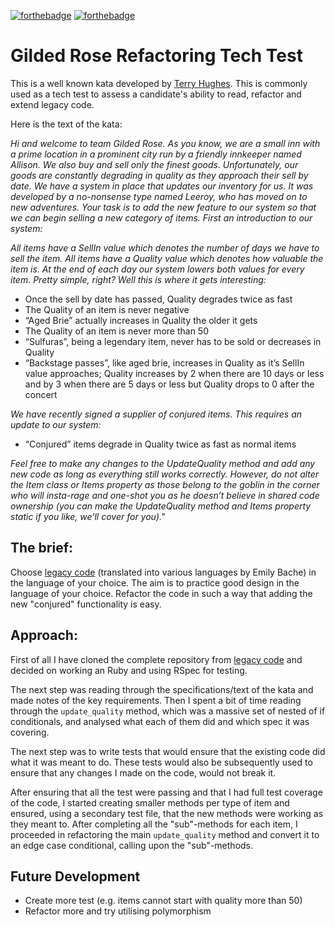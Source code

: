 [![forthebadge](http://forthebadge.com/images/badges/made-with-ruby.svg)](http://forthebadge.com) [![forthebadge](http://forthebadge.com/images/badges/uses-git.svg)](http://forthebadge.com)
# Gilded Rose Refactoring Tech Test

This is a well known kata developed by [Terry Hughes](http://iamnotmyself.com/2011/02/13/refactor-this-the-gilded-rose-kata/). This is commonly used as a tech test to assess a candidate's ability to read, refactor and extend legacy code.

Here is the text of the kata:

*Hi and welcome to team Gilded Rose. As you know, we are a small inn with a prime location in a prominent city run by a friendly innkeeper named Allison. We also buy and sell only the finest goods. Unfortunately, our goods are constantly degrading in quality as they approach their sell by date. We have a system in place that updates our inventory for us. It was developed by a no-nonsense type named Leeroy, who has moved on to new adventures. Your task is to add the new feature to our system so that we can begin selling a new category of items. First an introduction to our system:*

*All items have a SellIn value which denotes the number of days we have to sell the item. All items have a Quality value which denotes how valuable the item is. At the end of each day our system lowers both values for every item. Pretty simple, right? Well this is where it gets interesting:*

- Once the sell by date has passed, Quality degrades twice as fast
- The Quality of an item is never negative
- “Aged Brie” actually increases in Quality the older it gets
- The Quality of an item is never more than 50
- “Sulfuras”, being a legendary item, never has to be sold or decreases in Quality
- “Backstage passes”, like aged brie, increases in Quality as it’s SellIn value approaches; Quality increases by 2 when there are 10 days or less and by 3 when there are 5 days or less but Quality drops to 0 after the concert

*We have recently signed a supplier of conjured items. This requires an update to our system:*

- “Conjured” items degrade in Quality twice as fast as normal items

*Feel free to make any changes to the UpdateQuality method and add any new code as long as everything still works correctly. However, do not alter the Item class or Items property as those belong to the goblin in the corner who will insta-rage and one-shot you as he doesn’t believe in shared code ownership (you can make the UpdateQuality method and Items property static if you like, we’ll cover for you)."*


## The brief:

Choose [legacy code](https://github.com/emilybache/GildedRose-Refactoring-Kata) (translated into various languages by Emily Bache) in the language of your choice. The aim is to practice good design in the language of your choice. Refactor the code in such a way that adding the new "conjured" functionality is easy.

## Approach:

First of all I have cloned the complete repository from [legacy code](https://github.com/emilybache/GildedRose-Refactoring-Kata) and decided on working an Ruby and using RSpec for testing.

The next step was reading through the specifications/text of the kata and made notes of the key requirements. Then I spent a bit of time reading through the ```update_quality``` method, which was a massive set of nested of if conditionals, and analysed what each of them did and which spec it was covering.

The next step was to write tests that would ensure that the existing code did what it was meant to do. These tests would also be subsequently used to ensure that any changes I made on the code, would not break it.

After ensuring that all the test were passing and that I had full test coverage of the code, I started creating smaller methods per type of item and ensured, using a secondary test file, that the new methods were working as they meant to. After completing all the "sub"-methods for each item, I proceeded in refactoring the main  ```update_quality``` method and convert it to an edge case conditional, calling upon the "sub"-methods.


## Future Development
- Create more test (e.g. items cannot start with quality more than 50)
- Refactor more and try utilising polymorphism
